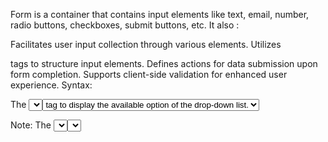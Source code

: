 Form is a container that contains input elements like text, email, number, radio buttons, checkboxes, submit buttons, etc. It also :

Facilitates user input collection through various elements.
Utilizes <form> tags to structure input elements.
Defines actions for data submission upon form completion.
Supports client-side validation for enhanced user experience.
Syntax:

<form>
      <!--form elements-->
</form>

<!--SELECT TAG-->
The <select> tag in HTML is used to create a drop-down list. The <select> tag contains <option> tag to display the available option of the drop-down list.

Note: The <select> tag is used in a form to receive user responses.
1: In this example, we simply create a drop-down list in HTML.
2: This example describes the HTML <select> tag with one pre-selected option.